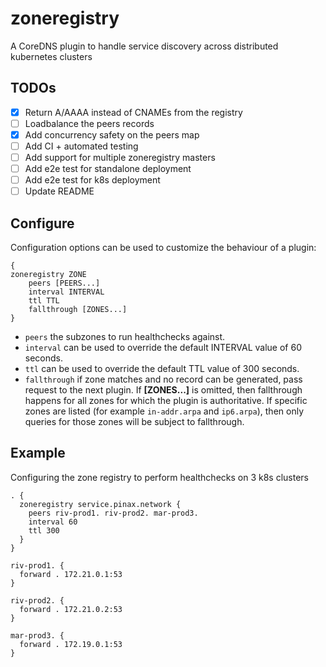 # zoneregistry

A CoreDNS plugin to handle service discovery across distributed kubernetes clusters

## TODOs

- [x] Return A/AAAA instead of CNAMEs from the registry
- [ ] Loadbalance the peers records
- [x] Add concurrency safety on the peers map
- [ ] Add CI + automated testing
- [ ] Add support for multiple zoneregistry masters
- [ ] Add e2e test for standalone deployment
- [ ] Add e2e test for k8s deployment
- [ ] Update README

## Configure

Configuration options can be used to customize the behaviour of a plugin:

```
{
zoneregistry ZONE
    peers [PEERS...]
    interval INTERVAL
    ttl TTL
    fallthrough [ZONES...]
}
```

- `peers` the subzones to run healthchecks against.
- `interval` can be used to override the default INTERVAL value of 60 seconds.
- `ttl` can be used to override the default TTL value of 300 seconds.
- `fallthrough` if zone matches and no record can be generated, pass request to the next plugin. If **[ZONES...]** is omitted, then fallthrough happens for all zones for which the plugin is authoritative. If specific zones are listed (for example `in-addr.arpa` and `ip6.arpa`), then only queries for those zones will be subject to fallthrough.

## Example

Configuring the zone registry to perform healthchecks on 3 k8s clusters

```
. {
  zoneregistry service.pinax.network {
    peers riv-prod1. riv-prod2. mar-prod3.
    interval 60
    ttl 300
  }
}

riv-prod1. {
  forward . 172.21.0.1:53
}

riv-prod2. {
  forward . 172.21.0.2:53
}

mar-prod3. {
  forward . 172.19.0.1:53
}
```
